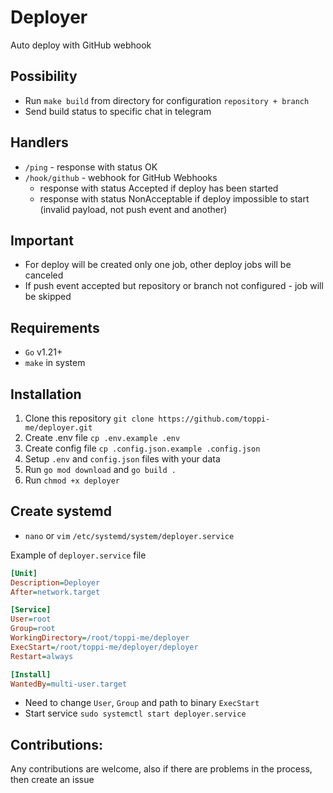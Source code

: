 # Deployer

Auto deploy with GitHub webhook

## Possibility

- Run `make build` from directory for configuration `repository + branch`
- Send build status to specific chat in telegram

## Handlers

- `/ping` - response with status OK
- `/hook/github` - webhook for GitHub Webhooks
    - response with status Accepted if deploy has been started
    - response with status NonAcceptable if deploy impossible to start (invalid payload, not push event and another)

## Important

- For deploy will be created only one job, other deploy jobs will be canceled
- If push event accepted but repository or branch not configured - job will be skipped

## Requirements

- `Go` v1.21+
- `make` in system

## Installation

1. Clone this repository `git clone https://github.com/toppi-me/deployer.git`
2. Create .env file `cp .env.example .env`
3. Create config file `cp .config.json.example .config.json`
4. Setup `.env` and `config.json` files with your data
5. Run `go mod download` and `go build .`
6. Run `chmod +x deployer`

## Create systemd

- `nano` or `vim` `/etc/systemd/system/deployer.service`

Example of `deployer.service` file
```ini
[Unit]
Description=Deployer
After=network.target

[Service]
User=root
Group=root
WorkingDirectory=/root/toppi-me/deployer
ExecStart=/root/toppi-me/deployer/deployer
Restart=always

[Install]
WantedBy=multi-user.target
```

- Need to change `User`, `Group` and path to binary `ExecStart`
- Start service `sudo systemctl start deployer.service`

## Contributions:
Any contributions are welcome, also if there are problems in the process, then create an issue
